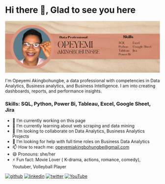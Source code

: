 # Hi there 👋, Glad to see you here 

![Data Professional](https://github.com/opeyemi-analytics/opeyemi-analytics/blob/51e380cd3c1dcf32d080d423882d19ba504c47dd/Opeyemi%20Twitter%20Header.png)

I'm Opeyemi Akingbohungbe, a data professional with competencies in Data Analytics, Business analytics, and Business Intelligence. I am into creating dashboards, reports, and performance insights.

### Skills: SQL, Python, Power Bi, Tableau, Excel, Google Sheet, Jira

- 🔭 I’m currently working on this page 
- 🌱 I’m currently learning about web scraping and data mining  
- 👯 I’m looking to collaborate on Data Analytics, Business Analytics Projects 
- 🤔 I’m looking for help with full time roles on Business Data Analytics 
- 📫 How to reach me: opeyemiakingbohungbe@gmail.com 
- 😄 Pronouns: she/her 
- ⚡ Fun fact: Movie Lover ( K-drama, actions, romance, comedy), Youtuber, Volleyball Player 


[<img src='https://cdn.jsdelivr.net/npm/simple-icons@3.0.1/icons/github.svg' alt='github' height='40'>](https://github.com/opeyemi-analytics)  [<img src='https://cdn.jsdelivr.net/npm/simple-icons@3.0.1/icons/linkedin.svg' alt='linkedin' height='40'>](https://www.linkedin.com/in/opeyemi-akingbohungbe/)  [<img src='https://cdn.jsdelivr.net/npm/simple-icons@3.0.1/icons/twitter.svg' alt='twitter' height='40'>](https://twitter.com/Hantyope)  [<img src='https://cdn.jsdelivr.net/npm/simple-icons@3.0.1/icons/youtube.svg' alt='YouTube' height='40'>](https://www.youtube.com/channel/UCI5HL6r2KVCWJQgJTeLfSiA)  


